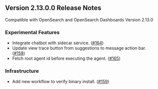 ## Version 2.13.0.0 Release Notes

Compatible with OpenSearch and OpenSearch Dashboards Version 2.13.0

### Experimental Features

- Integrate chatbot with sidecar service. ([#164](https://github.com/opensearch-project/dashboards-assistant/pull/164))
- Update view trace button from suggestions to message action bar. ([#158](https://github.com/opensearch-project/dashboards-assistant/pull/158))
- Fetch root agent id before executing the agent. ([#165](https://github.com/opensearch-project/dashboards-assistant/pull/165))

### Infrastructure

- Add new workflow to verify binary install. ([#159](https://github.com/opensearch-project/dashboards-assistant/pull/159))
